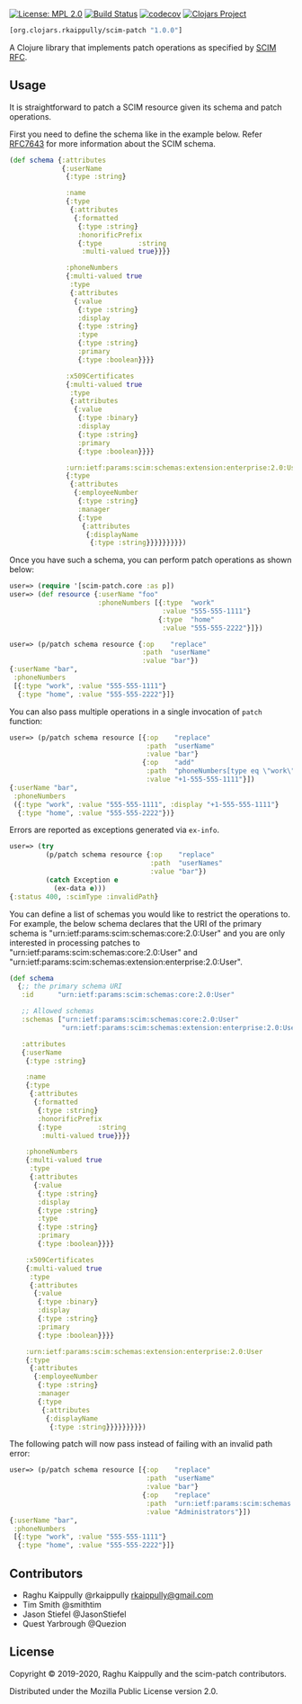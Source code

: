 [![License: MPL 2.0](https://img.shields.io/badge/License-MPL%202.0-brightgreen.svg)](LICENSE)
[![Build Status](https://travis-ci.org/rkaippully/scim-patch.svg?branch=master)](https://travis-ci.org/rkaippully/scim-patch)
[![codecov](https://codecov.io/gh/rkaippully/scim-patch/branch/master/graph/badge.svg)](https://codecov.io/gh/rkaippully/scim-patch)
[![Clojars Project](https://img.shields.io/clojars/v/org.clojars.rkaippully/scim-patch.svg)](https://clojars.org/org.clojars.rkaippully/scim-patch)

```clj
[org.clojars.rkaippully/scim-patch "1.0.0"]
```

A Clojure library that implements patch operations as specified by [SCIM RFC](https://tools.ietf.org/html/rfc7644#section-3.5.2).

## Usage

It is straightforward to patch a SCIM resource given its schema and patch operations.

First you need to define the schema like in the example below. Refer [RFC7643](https://tools.ietf.org/html/rfc7643) for more
information about the SCIM schema.

``` clj
(def schema {:attributes
             {:userName
              {:type :string}

              :name
              {:type
               {:attributes
                {:formatted
                 {:type :string}
                 :honorificPrefix
                 {:type         :string
                  :multi-valued true}}}}

              :phoneNumbers
              {:multi-valued true
               :type
               {:attributes
                {:value
                 {:type :string}
                 :display
                 {:type :string}
                 :type
                 {:type :string}
                 :primary
                 {:type :boolean}}}}

              :x509Certificates
              {:multi-valued true
               :type
               {:attributes
                {:value
                 {:type :binary}
                 :display
                 {:type :string}
                 :primary
                 {:type :boolean}}}}

              :urn:ietf:params:scim:schemas:extension:enterprise:2.0:User
              {:type
               {:attributes
                {:employeeNumber
                 {:type :string}
                 :manager
                 {:type
                  {:attributes
                   {:displayName
                    {:type :string}}}}}}}}})
```

Once you have such a schema, you can perform patch operations as shown below:

``` clj
user=> (require '[scim-patch.core :as p])
user=> (def resource {:userName "foo"
                      :phoneNumbers [{:type  "work"
                                      :value "555-555-1111"}
                                     {:type  "home"
                                      :value "555-555-2222"}]})

user=> (p/patch schema resource {:op    "replace"
                                 :path  "userName"
                                 :value "bar"})
{:userName "bar",
 :phoneNumbers
 [{:type "work", :value "555-555-1111"}
  {:type "home", :value "555-555-2222"}]}
```

You can also pass multiple operations in a single invocation of `patch` function:

``` clj
user=> (p/patch schema resource [{:op    "replace"
                                  :path  "userName"
                                  :value "bar"}
                                 {:op    "add"
                                  :path  "phoneNumbers[type eq \"work\"].display"
                                  :value "+1-555-555-1111"}])
{:userName "bar",
 :phoneNumbers
 ({:type "work", :value "555-555-1111", :display "+1-555-555-1111"}
  {:type "home", :value "555-555-2222"})}
```

Errors are reported as exceptions generated via `ex-info`.

``` clj
user=> (try
         (p/patch schema resource {:op    "replace"
                                   :path  "userNames"
                                   :value "bar"})
         (catch Exception e
           (ex-data e)))
{:status 400, :scimType :invalidPath}
```

You can define a list of schemas you would like to restrict the
operations to. For example, the below schema declares that the URI of
the primary schema is "urn:ietf:params:scim:schemas:core:2.0:User" and
you are only interested in processing patches to
"urn:ietf:params:scim:schemas:core:2.0:User" and
"urn:ietf:params:scim:schemas:extension:enterprise:2.0:User".

``` clj
(def schema
  {;; the primary schema URI
   :id      "urn:ietf:params:scim:schemas:core:2.0:User"

   ;; Allowed schemas
   :schemas ["urn:ietf:params:scim:schemas:core:2.0:User"
             "urn:ietf:params:scim:schemas:extension:enterprise:2.0:User"]

   :attributes
   {:userName
    {:type :string}

    :name
    {:type
     {:attributes
      {:formatted
       {:type :string}
       :honorificPrefix
       {:type         :string
        :multi-valued true}}}}

    :phoneNumbers
    {:multi-valued true
     :type
     {:attributes
      {:value
       {:type :string}
       :display
       {:type :string}
       :type
       {:type :string}
       :primary
       {:type :boolean}}}}

    :x509Certificates
    {:multi-valued true
     :type
     {:attributes
      {:value
       {:type :binary}
       :display
       {:type :string}
       :primary
       {:type :boolean}}}}

    :urn:ietf:params:scim:schemas:extension:enterprise:2.0:User
    {:type
     {:attributes
      {:employeeNumber
       {:type :string}
       :manager
       {:type
        {:attributes
         {:displayName
          {:type :string}}}}}}}}})
```

The following patch will now pass instead of failing with an invalid path error:

``` clj
user=> (p/patch schema resource [{:op    "replace"
                                  :path  "userName"
                                  :value "bar"}
                                 {:op    "replace"
                                  :path  "urn:ietf:params:scim:schemas:core:2.0:Group:displayName"
                                  :value "Administrators"}])
{:userName "bar",
 :phoneNumbers
 [{:type "work", :value "555-555-1111"}
  {:type "home", :value "555-555-2222"}]}
```


## Contributors

- Raghu Kaippully @rkaippully <rkaippully@gmail.com>
- Tim Smith @smithtim
- Jason Stiefel @JasonStiefel
- Quest Yarbrough @Quezion

## License

Copyright © 2019-2020, Raghu Kaippully and the scim-patch contributors. 

Distributed under the Mozilla Public License version 2.0.
